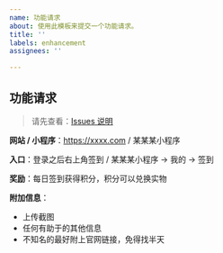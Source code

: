 ```yaml
---
name: 功能请求
about: 使用此模板来提交一个功能请求。
title: ''
labels: enhancement
assignees: ''

---
```


## 功能请求

> 请先查看：[Issues 说明](https://github.com/sudojia/scripts/tree/script?tab=readme-ov-file#issues-%E8%AF%B4%E6%98%8E)

**网站 / 小程序**：https://xxxx.com / 某某某小程序

**入口**：登录之后右上角签到 / 某某某小程序 -> 我的 -> 签到

**奖励**：每日签到获得积分，积分可以兑换实物

**附加信息**：

- 上传截图
- 任何有助于的其他信息
- 不知名的最好附上官网链接，免得找半天
